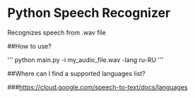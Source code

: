 # Python Speech Recognizer

Recognizes speech from .wav file

##How to use?

'''
python main.py -i my_audio_file.wav -lang ru-RU 
'''

##Where can I find a supported languages list?

###https://cloud.google.com/speech-to-text/docs/languages 

